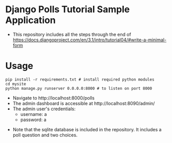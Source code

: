 # Django Polls Tutorial Sample Application

* This repository includes all the steps through the end of https://docs.djangoproject.com/en/3.1/intro/tutorial04/#write-a-minimal-form

# Usage
```
pip install -r requirements.txt # install required python modules
cd mysite
python manage.py runserver 0.0.0.0:8000 # to listen on port 8000
```

- Navigate to http://localhost:8000/polls
- The admin dashboard is accessible at http://localhost:8090/admin/
- The admin user's credentials:
  - username: a
  - password: a

* Note that the sqlite database is included in the repository. It includes a poll question and two choices.
